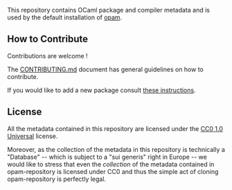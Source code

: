 This repository contains OCaml package and compiler metadata and is
used by the default installation of [opam](https://opam.ocaml.org/).

## How to Contribute

Contributions are welcome !

The [CONTRIBUTING.md](CONTRIBUTING.md) document has general guidelines
on how to contribute.

If you would like to add a new package consult
[these instructions](https://opam.ocaml.org/doc/Packaging.html#Publishing).

## License

All the metadata contained in this repository are licensed under the
[CC0 1.0 Universal](http://creativecommons.org/publicdomain/zero/1.0/)
license.

Moreover, as the collection of the metadata in this repository is
technically a "Database" -- which is subject to a "sui generis" right
in Europe -- we would like to stress that even the *collection* of
the metadata contained in opam-repository is licensed under CC0 and
thus the simple act of cloning opam-repository is perfectly legal.
